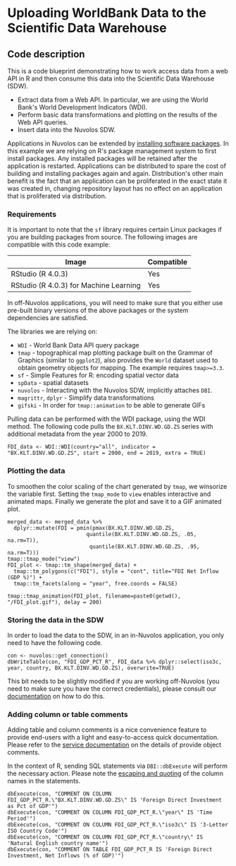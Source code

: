 # Uploading WorldBank Data to the Scientific Data Warehouse

## Code description

This is a code blueprint demonstrating how to work access data from a web API in R and then consume this data into the Scientific Data Warehouse (SDW).

* Extract data from a Web API. In particular, we are using the World Bank's World Development Indicators (WDI).
* Perform basic data transformations and plotting on the results of the Web API queries.
* Insert data into the Nuvolos SDW.

Applications in Nuvolos can be extended by [installing software packages](https://docs.nuvolos.cloud/getting-started/work-with-applications/install-a-software-package). In this example we are relying on R's package management system to first install packages. Any installed packages will be retained after the application is restarted. Applications can be distributed to spare the cost of building and installing packages again and again. Distribution's other main benefit is the fact that an application can be proliferated in the exact state it was created in, changing repository layout has no effect on an application that is proliferated via distribution.

### Requirements

It is important to note that the `sf` library requires certain Linux packages if you are building packages from source. The following images are compatible with this code example:

| Image      | Compatible |
| ----------- | ----------- |
| RStudio (R 4.0.3) | Yes |
| RStudio (R 4.0.3) for Machine Learning | Yes |

In off-Nuvolos applications, you will need to make sure that you either use pre-built binary versions of the above packages or the system dependencies are satisfied. 

The libraries we are relying on:
* `WDI` - World Bank Data API query package
* `tmap` - topographical map plotting package built on the Grammar of Graphics (similar to `ggplot2`), also provides the `World` dataset used to obtain geometry objects for mapping. The example requires `tmap>=3.3`.
* `sf` - Simple Features for R: encoding spatial vector data
* `spData` - spatial datasets
* `nuvolos` - Interacting with the Nuvolos SDW, implicitly attaches `DBI`.
* `magrittr`, `dplyr` - Simplify data transformations
* `gifski` - In order for `tmap::animation` to be able to generate GIFs

Pulling data can be performed with the WDI package, using the WDI method. The following code pulls the `BX.KLT.DINV.WD.GD.ZS` series with additional metadata from the year 2000 to 2019.

```
FDI_data <- WDI::WDI(country="all", indicator = "BX.KLT.DINV.WD.GD.ZS", start = 2000, end = 2019, extra = TRUE)
```

### Plotting the data

To smoothen the color scaling of the chart generated by `tmap`, we winsorize the variable first. Setting the `tmap_mode` to `view` enables interactive and animated maps. Finally we generate the plot and save it to a GIF animated plot.

```
merged_data <- merged_data %>% 
  dplyr::mutate(FDI = pmin(pmax(BX.KLT.DINV.WD.GD.ZS, 
                         quantile(BX.KLT.DINV.WD.GD.ZS, .05, na.rm=T)), 
                          quantile(BX.KLT.DINV.WD.GD.ZS, .95, na.rm=T)))
tmap::tmap_mode("view")
FDI_plot <- tmap::tm_shape(merged_data) + 
  tmap::tm_polygons(c("FDI"), style = "cont", title="FDI Net Inflow (GDP %)") +
  tmap::tm_facets(along = "year", free.coords = FALSE)

tmap::tmap_animation(FDI_plot, filename=paste0(getwd(), "/FDI_plot.gif"), delay = 200)
```

### Storing the data in the SDW

In order to load the data to the SDW, in an in-Nuvolos application, you only need to have the following code.

```
con <- nuvolos::get_connection()
dbWriteTable(con, "FDI_GDP_PCT_R", FDI_data %>% dplyr::select(iso3c, year, country, BX.KLT.DINV.WD.GD.ZS), overwrite=TRUE)
```

This bit needs to be slightly modified if you are working off-Nuvolos (you need to make sure you have the correct credentials), please consult our [documentation](https://docs.nuvolos.cloud/data/access-data-from-applications) on how to do this.

### Adding column or table comments

Adding table and column comments is a nice convenience feature to provide end-users with a light and easy-to-access quick documentation. Please refer to the [service documentation](https://docs.snowflake.com/en/sql-reference/sql/comment.html) on the details of provide object comments.

In the context of R, sending SQL statements via `DBI::dbExecute` will perform the necessary action. Please note the [escaping and quoting](https://docs.snowflake.com/en/sql-reference/identifiers-syntax.html) of the column names in the statements.

```
dbExecute(con, "COMMENT ON COLUMN FDI_GDP_PCT_R.\"BX.KLT.DINV.WD.GD.ZS\" IS 'Foreign Direct Investment as Pct of GDP'")
dbExecute(con, "COMMENT ON COLUMN FDI_GDP_PCT_R.\"year\" IS 'Time Period'")
dbExecute(con, "COMMENT ON COLUMN FDI_GDP_PCT_R.\"iso3c\" IS '3-Letter ISO Country Code'")
dbExecute(con, "COMMENT ON COLUMN FDI_GDP_PCT_R.\"country\" IS 'Natural English country name'")
dbExecute(con, "COMMENT ON TABLE FDI_GDP_PCT_R IS 'Foreign Direct Investment, Net Inflows (% of GDP)'")
```